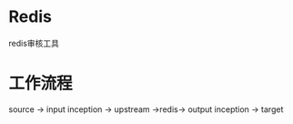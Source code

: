 # Redis
redis审核工具

# 工作流程
source -> input inception -> upstream ->redis-> output inception -> target
